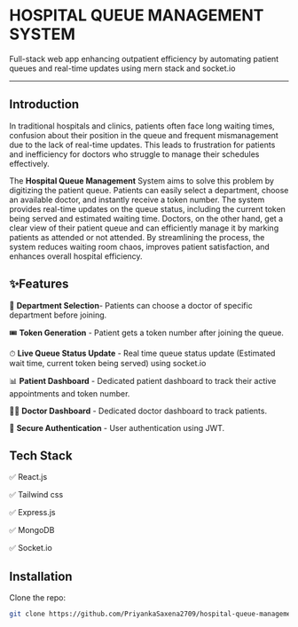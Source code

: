 # HOSPITAL QUEUE MANAGEMENT SYSTEM

Full-stack web app enhancing outpatient efficiency by automating patient queues and real-time updates using mern stack and socket.io

---

## Introduction

In traditional hospitals and clinics, patients often face long waiting times, confusion about their position in the queue and frequent mismanagement due to the lack of real-time updates. This leads to frustration for patients and inefficiency for doctors who struggle to manage their schedules effectively. 

The **Hospital Queue Management** System aims to solve this problem by digitizing the patient queue. Patients can easily select a department, choose an available doctor, and instantly receive a token number. The system provides real-time updates on the queue status, including the current token being served and estimated waiting time. Doctors, on the other hand, get a clear view of their patient queue and can efficiently manage it by marking patients as attended or not attended. 
By streamlining the process, the system reduces waiting room chaos, improves patient satisfaction, and enhances overall hospital efficiency.

##  ✨Features

🏥 **Department Selection**- Patients can choose a doctor of specific department before joining.

🎟  **Token Generation** - Patient gets a token number after joining the queue.

⏱ **Live Queue Status Update** - Real time queue status update (Estimated wait time, current token being served) using socket.io

📊 **Patient Dashboard** - Dedicated patient dashboard to track their active appointments and token number.

👨‍⚕️ **Doctor Dashboard** - Dedicated doctor dashboard to track patients.

🔐 **Secure Authentication** - User authentication using JWT.

## Tech Stack

✅ React.js

✅ Tailwind css

✅ Express.js

✅ MongoDB

✅ Socket.io

## Installation

Clone the repo:
```bash
git clone https://github.com/PriyankaSaxena2709/hospital-queue-management-system.git




